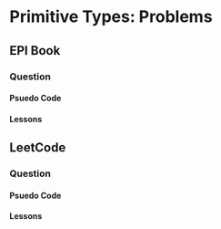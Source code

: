 # Primitive Types: Problems

## EPI Book

### Question 

#### Psuedo Code

#### Lessons

## LeetCode

### Question 

#### Psuedo Code

#### Lessons
